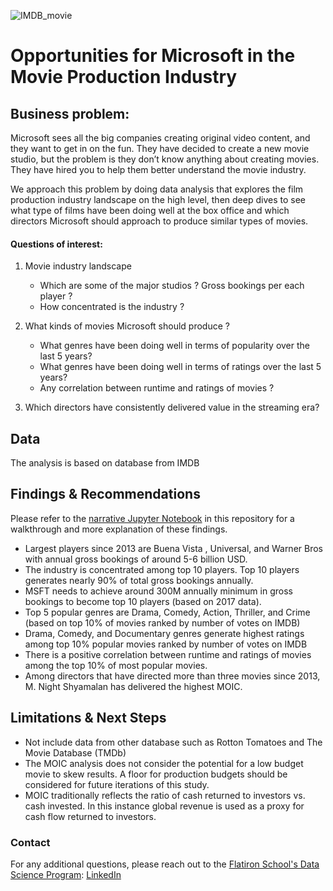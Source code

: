 ![IMDB_movie](https://lh3.googleusercontent.com/R5x56X7xOHZenDcDjP9q9qwWGg3iB7KKEz1KUMHbEurjDRXY4VLb3LBjOZ4u1_XiXzC-)

# Opportunities for Microsoft in the Movie Production Industry 

## Business problem:

Microsoft sees all the big companies creating original video content, and they want to get in on the fun. They have decided to create a new movie studio, but the problem is they don’t know anything about creating movies. They have hired you to help them better understand the movie industry.

We approach this problem by doing data analysis that explores the film production industry landscape on the high level, then deep dives to see what type of films have been doing well at the box office and which directors Microsoft should approach to produce similar types of movies. 

#### Questions of interest:

1. Movie industry landscape
   - Which are some of the major studios ? Gross bookings per each player ?
   - How concentrated is the industry ? 
   
2. What kinds of movies Microsoft should produce ?
   - What genres have been doing well in terms of popularity over the last 5 years?
   - What genres have been doing well in terms of ratings over the last 5 years?  
   - Any correlation between runtime and ratings of movies ? 
   
3. Which directors have consistently delivered value in the streaming era?


## Data

The analysis is based on database from IMDB  


## Findings & Recommendations

Please refer to the [narrative Jupyter Notebook](./Movie_Analysis.ipynb) in this repository for a walkthrough and more explanation of these findings.

- Largest players since 2013 are Buena Vista , Universal, and Warner Bros with annual gross bookings of around 5-6 billion USD. 
- The industry is concentrated among top 10 players. Top 10 players generates nearly 90% of total gross bookings annually. 
- MSFT needs to achieve around 300M annually minimum in gross bookings to become top 10 players (based on 2017 data).
- Top 5 popular genres are Drama, Comedy, Action, Thriller, and Crime (based on top 10% of movies ranked by number of votes on IMDB)
- Drama, Comedy, and Documentary genres generate highest ratings among top 10% popular movies ranked by number of votes on IMDB
- There is a positive correlation between runtime and ratings of movies among the top 10% of most popular movies.
- Among directors that have directed more than three movies since 2013, M. Night Shyamalan has delivered the highest MOIC.


## Limitations & Next Steps

- Not include data from other database such as Rotton Tomatoes and The Movie Database (TMDb)
- The MOIC analysis does not consider the potential for a low budget movie to skew results. A floor for production budgets should be considered for future iterations of this study.
- MOIC traditionally reflects the ratio of cash returned to investors vs. cash invested. In this instance global revenue is used as a proxy for cash flow returned to investors.

### Contact

For any additional questions, please reach out to the [Flatiron School's Data Science Program](https://flatironschool.com/career-courses/data-science-bootcamp): [LinkedIn](https://www.linkedin.com/school/the-flatiron-school/)

